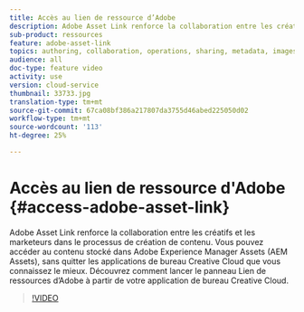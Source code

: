 ```yaml
---
title: Accès au lien de ressource d’Adobe
description: Adobe Asset Link renforce la collaboration entre les créatifs et les marketeurs dans le processus de création de contenu. Vous pouvez accéder au contenu stocké dans Adobe Experience Manager Assets (AEM Assets), sans quitter les applications de bureau Creative Cloud que vous connaissez le mieux. Découvrez comment lancer le panneau Lien de ressources d’Adobe à partir de votre application de bureau Creative Cloud.
sub-product: ressources
feature: adobe-asset-link
topics: authoring, collaboration, operations, sharing, metadata, images, configuring, administration
audience: all
doc-type: feature video
activity: use
version: cloud-service
thumbnail: 33733.jpg
translation-type: tm+mt
source-git-commit: 67ca08bf386a217807da3755d46abed225050d02
workflow-type: tm+mt
source-wordcount: '113'
ht-degree: 25%

---
```



# Accès au lien de ressource d&#39;Adobe {#access-adobe-asset-link}

Adobe Asset Link renforce la collaboration entre les créatifs et les marketeurs dans le processus de création de contenu. Vous pouvez accéder au contenu stocké dans Adobe Experience Manager Assets (AEM Assets), sans quitter les applications de bureau Creative Cloud que vous connaissez le mieux. Découvrez comment lancer le panneau Lien de ressources d’Adobe à partir de votre application de bureau Creative Cloud.

>[!VIDEO](https://video.tv.adobe.com/v/33733/?quality=12)
